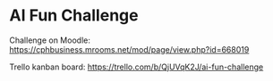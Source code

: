 # AI Fun Challenge
Challenge on Moodle:
https://cphbusiness.mrooms.net/mod/page/view.php?id=668019

Trello kanban board:
https://trello.com/b/QjUVqK2J/ai-fun-challenge
